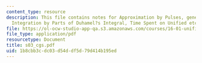 ```yaml
---
content_type: resource
description: This file contains notes for Approximation by Pulses, general response,
  Integration by Parts of Duhamel?s Integral, Time Spent on Unified etc.
file: https://ol-ocw-studio-app-qa.s3.amazonaws.com/courses/16-01-unified-engineering-i-ii-iii-iv-fall-2005-spring-2006/1b8cbb3cdc03d54ddf5d79d414b195ed_s03_cgs.pdf
file_type: application/pdf
resourcetype: Document
title: s03_cgs.pdf
uid: 1b8cbb3c-dc03-d54d-df5d-79d414b195ed
---
```

